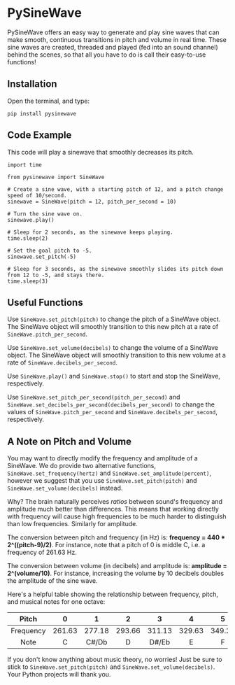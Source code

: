 # PySineWave

PySineWave offers an easy way to generate and play sine waves that can make smooth, continuous transitions in pitch and volume in real time. These sine waves are created, threaded and played (fed into an sound channel) behind the scenes, so that all you have to do is call their easy-to-use functions!

## Installation
Open the terminal, and type:
```
pip install pysinewave
```

## Code Example
This code will play a sinewave that smoothly decreases its pitch.
```
import time

from pysinewave import SineWave

# Create a sine wave, with a starting pitch of 12, and a pitch change speed of 10/second.
sinewave = SineWave(pitch = 12, pitch_per_second = 10)

# Turn the sine wave on.
sinewave.play()

# Sleep for 2 seconds, as the sinewave keeps playing.
time.sleep(2)

# Set the goal pitch to -5.
sinewave.set_pitch(-5)

# Sleep for 3 seconds, as the sinewave smoothly slides its pitch down from 12 to -5, and stays there.
time.sleep(3)
```

## Useful Functions

Use `SineWave.set_pitch(pitch)` to change the pitch of a SineWave object. The SineWave object will smoothly transition to this new pitch at a rate of `SineWave.pitch_per_second`.

Use `SineWave.set_volume(decibels)` to change the volume of a SineWave object. The SineWave object will smoothly transition to this new volume at a rate of `SineWave.decibels_per_second`.

Use `SineWave.play()` and `SineWave.stop()` to start and stop the SineWave, respectively.

Use `SineWave.set_pitch_per_second(pitch_per_second)` and `SineWave.set_decibels_per_second(decibels_per_second)` to change the values of `SineWave.pitch_per_second` and `SineWave.decibels_per_second`, respectively.

## A Note on Pitch and Volume
You may want to directly modify the frequency and amplitude of a SineWave. We do provide two alternative functions, `SineWave.set_frequency(hertz)` and `SineWave.set_amplitude(percent)`, however we suggest that you use `SineWave.set_pitch(pitch)` and `SineWave.set_volume(decibels)` instead.

Why? The brain naturally perceives *ratios* between sound's frequency and amplitude much better than differences. This means that working directly with frequency will cause high frequencies to be much harder to distinguish than low frequencies. Similarly for amplitude.

The conversion between pitch and frequency (in Hz) is: **frequency = 440 * 2^((pitch-9)/2)**. For instance, note that a pitch of 0 is middle C, i.e. a frequency of 261.63 Hz.

The conversion between volume (in decibels) and amplitude is: **amplitude = 2^(volume/10)**. For instance, increasing the volume by 10 decibels doubles the amplitude of the sine wave.

Here's a helpful table showing the relationship between frequency, pitch, and musical notes for one octave:

| Pitch | 0 | 1 | 2 | 3 | 4 | 5 | 6 | 7 | 8 | 9 | 10 | 11 | 12 |
|:---------:|:------:|:------:|:------:|:------:|:------:|:------:|:------:|:------:|:------:|:------:|:------:|:------:|:------:|
| Frequency | 261.63 | 277.18 | 293.66 | 311.13 | 329.63 | 349.23 | 369.99 | 392.00 | 415.30 | 440.00 | 466.16 | 493.88 | 523.25 |
| Note | C | C#/Db | D | D#/Eb | E | F | F#/Gb | G | G#/Ab | A | A#/Bb | B | C |

If you don't know anything about music theory, no worries! Just be sure to stick to `SineWave.set_pitch(pitch)` and `SineWave.set_volume(decibels)`. Your Python projects will thank you.
